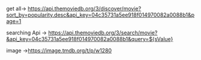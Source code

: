 get all->  https://api.themoviedb.org/3/discover/movie?sort_by=popularity.desc&api_key=04c35731a5ee918f014970082a0088b1&page=1


searching Api -> https://api.themoviedb.org/3/search/movie?&api_key=04c35731a5ee918f014970082a0088b1&query=${sValue}


image ->https://image.tmdb.org/t/p/w1280
